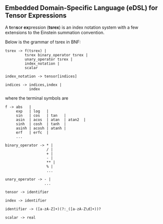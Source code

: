 ## Embedded Domain-Specific Language (eDSL) for Tensor Expressions

A **t**en**s**o**r** **ex**pression (**tsrex**) is an index notation system with a few extensions to the Einstein summation convention.

Below is the grammar of tsrex in BNF:

``` BNF
tsrex -> f(tsrex) |
         tsrex binary_operator tsrex |
         unary_operator tsrex |
         index_notation |
         scalar

index_notation -> tensor[indices]

indices -> indices,index |
           index
```

where the terminal symbols are

```BNF
f -> abs   |
     exp   | log   |
     sin   | cos   | tan   |
     asin  | acos  | atan  | atan2  |
     sinh  | cosh  | tanh  |
     asinh | acosh | atanh |
     erf   | erfc  |
     ...

binary_operator -> * |
                   / |
                   + |
                   - |
                   ** | 
                   % |
                   ...

unary_operator -> - |
                  ...

tensor -> identifier

index -> identifier

identifier -> ([a-zA-Z]+)(?:_([a-zA-Z\d]+))?

scalar -> real
```